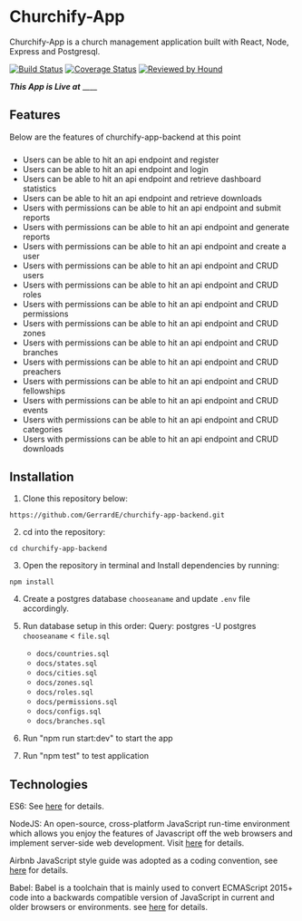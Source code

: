 # Churchify-App
Churchify-App is a church management application built with React, Node, Express and Postgresql.

[![Build Status](https://travis-ci.org/GerrardE/churchify-app-backend.svg?branch=develop)](https://travis-ci.org/GerrardE/churchify-app-backend) [![Coverage Status](https://coveralls.io/repos/github/GerrardE/churchify-app-backend/badge.svg?branch=develop)](https://coveralls.io/github/GerrardE/churchify-app-backend?branch=develop) [![Reviewed by Hound](https://img.shields.io/badge/Reviewed_by-Hound-8E64B0.svg)](https://houndci.com) 

**_This App is Live at_** ____

## Features
Below are the features of churchify-app-backend at this point

###
- Users can be able to hit an api endpoint and register <br>
- Users can be able to hit an api endpoint and login <br>
- Users can be able to hit an api endpoint and retrieve dashboard statistics <br>
- Users can be able to hit an api endpoint and retrieve downloads <br>
- Users with permissions can be able to hit an api endpoint and submit reports <br>
- Users with permissions can be able to hit an api endpoint and generate reports <br>
- Users with permissions can be able to hit an api endpoint and create a user <br>
- Users with permissions can be able to hit an api endpoint and CRUD users <br>
- Users with permissions can be able to hit an api endpoint and CRUD roles <br>
- Users with permissions can be able to hit an api endpoint and CRUD permissions <br>
- Users with permissions can be able to hit an api endpoint and CRUD zones <br>
- Users with permissions can be able to hit an api endpoint and CRUD branches <br>
- Users with permissions can be able to hit an api endpoint and CRUD preachers <br>
- Users with permissions can be able to hit an api endpoint and CRUD fellowships <br>
- Users with permissions can be able to hit an api endpoint and CRUD events <br>
- Users with permissions can be able to hit an api endpoint and CRUD categories <br>
- Users with permissions can be able to hit an api endpoint and CRUD downloads <br>

## Installation
1. Clone this repository below:
```
https://github.com/GerrardE/churchify-app-backend.git
```
2. cd into the repository:
```
cd churchify-app-backend
```
3. Open the repository in terminal and Install dependencies by running:
```
npm install
```
4. Create a postgres database `chooseaname` and update `.env` file accordingly.
5. Run database setup in this order:
   Query: postgres -U postgres `chooseaname` < `file.sql`
   
   - `docs/countries.sql`
   - `docs/states.sql`
   - `docs/cities.sql`
   - `docs/zones.sql`
   - `docs/roles.sql`
   - `docs/permissions.sql`
   - `docs/configs.sql`
   - `docs/branches.sql`
   
6. Run "npm run start:dev" to start the app

8. Run "npm test" to test application


## Technologies

ES6: See [here](https://en.wikipedia.org/wiki/ECMAScript) for details.

NodeJS: An open-source, cross-platform JavaScript run-time environment which allows you enjoy the features of Javascript off the web browsers and implement server-side web development. Visit [here](https://nodejs.org/en/) for details.

Airbnb JavaScript style guide was adopted as a coding convention, see [here](https://github.com/airbnb/javascript) for details.

Babel: Babel is a toolchain that is mainly used to convert ECMAScript 2015+ code into a backwards compatible version of JavaScript in current and older browsers or environments.  see [here](https://babeljs.io/docs/en/) for details.

